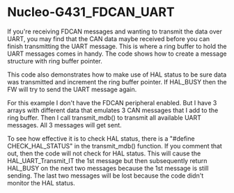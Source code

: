 # Nucleo-G431_FDCAN_UART


If you're receiving FDCAN messages and wanting to transmit the data over UART, you may find that the CAN data maybe received before you can finish transmitting the UART message. This is where a ring buffer to hold the UART messages comes in handy. The code shows how to create a message structure with ring buffer pointer.

This code also demonstrates how to make use of HAL status to be sure data was transmitted and increment the ring buffer pointer. If HAL_BUSY then the FW will try to send the UART message again.

For this example I don't have the FDCAN peripheral enabled. But I have 3 arrays with different data that emulates 3 CAN messages that I add to the ring buffer. Then I call transmit_mdb() to transmit all available UART messages. All 3 messages will get sent.

To see how effective it is to check HAL status, there is a "#define CHECK_HAL_STATUS" in the transmit_mdb() function. If you comment that out, then the code will not check for HAL status. This will cause the HAL_UART_Transmit_IT the 1st message but then subsequently return HAL_BUSY on the next two messages because the 1st message is still sending. The last two messages will be lost because the code didn't monitor the HAL status.
